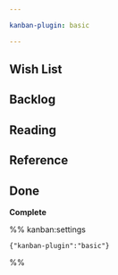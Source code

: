 ```yaml
---

kanban-plugin: basic

---
```


## Wish List



## Backlog



## Reading



## Reference



## Done

**Complete**




%% kanban:settings
```
{"kanban-plugin":"basic"}
```
%%